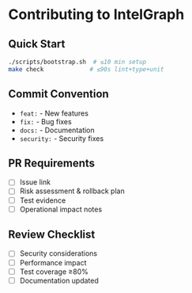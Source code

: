 # Contributing to IntelGraph

## Quick Start
```bash
./scripts/bootstrap.sh  # ≤10 min setup
make check             # ≤90s lint+type+unit
```

## Commit Convention
- `feat:` - New features
- `fix:` - Bug fixes
- `docs:` - Documentation
- `security:` - Security fixes

## PR Requirements
- [ ] Issue link
- [ ] Risk assessment & rollback plan
- [ ] Test evidence
- [ ] Operational impact notes

## Review Checklist
- [ ] Security considerations
- [ ] Performance impact
- [ ] Test coverage ≥80%
- [ ] Documentation updated